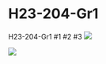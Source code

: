 # H23-204-Gr1
H23-204-Gr1
#1
#2
#3
<img src="https://images.pexels.com/photos/45201/kitty-cat-kitten-pet-45201.jpeg?cs=srgb&dl=pexels-pixabay-45201.jpg&fm=jpg">

<img src="[https://images.pexels.com/photos/45201/kitty-cat-kitten-pet-45201.jpeg?cs=srgb&dl=pexels-pixabay-45201.jpg&fm=jpg](https://media.tenor.com/f_saBHiUTz0AAAAM/cute-cat.gif)">


